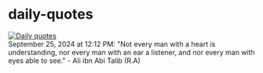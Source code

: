 # daily-quotes
[![Daily quotes](https://github.com/ceepu8/daily-quotes/actions/workflows/daily-quote.yml/badge.svg)](https://github.com/ceepu8/daily-quotes/actions/workflows/daily-quote.yml)<br/>
September 25, 2024 at 12:12 PM: "Not every man with a heart is understanding, nor every man with an ear a listener, and nor every man with eyes able to see." - Ali ibn Abi Talib (R.A)
